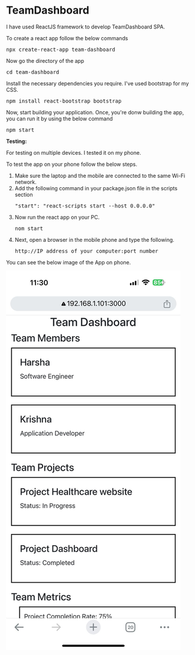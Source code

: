 # TeamDashboard
<p>I have used ReactJS framework to develop TeamDashboard SPA.</p>
<p>To create a react app follow the below commands</p>
<pre>npx create-react-app team-dashboard</pre>
<p>Now go the directory of the app</p>
<pre>cd team-dashboard</pre>
<p>Install the necessary dependencies you require. I've used bootstrap for my CSS.</p>
<pre>npm install react-bootstrap bootstrap</pre>
<p>Now, start building your application. Once, you're donw building the app, you can run it by using the below command</p>
<pre>npm start</pre>
<b>Testing:</b>
<p>For testing on multiple devices. I tested it on my phone.</p>
<p>To test the app on your phone follow the below steps.</p>
<ol>
  <li>Make sure the laptop and the mobile are connected to the same Wi-Fi network.</li>
  <li>Add the following command in your package.json file in the scripts section </li>
  <pre>"start": "react-scripts start --host 0.0.0.0"</pre>
  <li> Now run the react app on your PC.</li>
  <pre>nom start</pre>
  <li>Next, open a browser in the mobile phone and type the following.</li>
  <pre>http://IP address of your computer:port number</pre>
</ol>
<p>You can see the below image of the App on phone.</p>
<img src="https://github.com/sriharsha0608/TeamDashboard/blob/main/Testing%20on%20Phone.jpeg"/>
